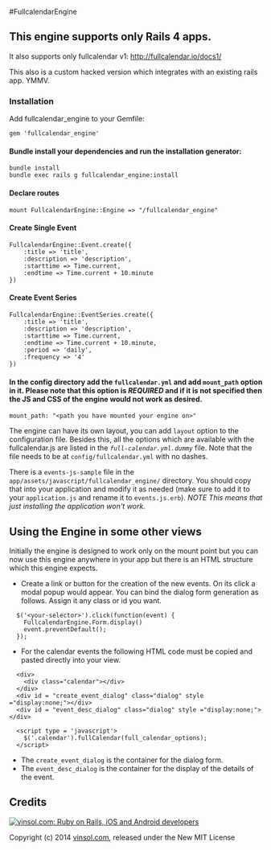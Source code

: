 #FullcalendarEngine

## This engine supports only Rails 4 apps.

It also supports only fullcalendar v1: http://fullcalendar.io/docs1/

This also is a custom hacked version which integrates with an existing rails app.  YMMV.

### Installation

Add fullcalendar_engine to your Gemfile:

``` 
gem 'fullcalendar_engine'
```

#### Bundle install your dependencies and run the installation generator:
```
bundle install
bundle exec rails g fullcalendar_engine:install
```

#### Declare routes
```
mount FullcalendarEngine::Engine => "/fullcalendar_engine"
```

#### Create Single Event
```
FullcalendarEngine::Event.create({ 
    :title => 'title', 
    :description => 'description', 
    :starttime => Time.current, 
    :endtime => Time.current + 10.minute
})
```

#### Create Event Series
```
FullcalendarEngine::EventSeries.create({ 
    :title => 'title', 
    :description => 'description', 
    :starttime => Time.current,
    :endtime => Time.current + 10.minute, 
    :period => 'daily', 
    :frequency => '4'
})
```

#### In the config directory add the `fullcalendar.yml` and add `mount_path` option in it. Please note that this option is *REQUIRED* and if it is not specified then the JS and CSS of the engine would not work as desired.  

```
mount_path: "<path you have mounted your engine on>"
```

The engine can have its own layout, you can add `layout` option to the configuration file. Besides this, all the options which are available with the fullcalendar.js are listed in the *`full-calendar.yml.dummy`* file.  Note that the file needs to be at `config/fullcalendar.yml` with no dashes.

There is a `events-js-sample` file in the `app/assets/javascript/fullcalendar_engine/` directory.  You should copy that into your application and modify it as needed (make sure to add it to your `application.js` and rename it to `events.js.erb`).  *NOTE This means that just installing the application won't work.*

## Using the Engine in some other views
Initially the engine is designed to work only on the mount point but you can now use this engine anywhere in your app but there is an HTML structure which this engine expects. 

- Create a link or button for the creation of the new events. On its click a modal popup would appear. You can bind the dialog form generation as follows. Assign it any class or id you want.
```
  $('<your-selector>').click(function(event) {
    FullcalendarEngine.Form.display()
    event.preventDefault();
  });
```
- For the calendar events the following HTML code must be copied and pasted directly into your view.
```
  <div>
    <div class="calendar"></div>
  </div>
  <div id = "create_event_dialog" class="dialog" style ="display:none;"></div>
  <div id = "event_desc_dialog" class="dialog" style ="display:none;"></div>
  
  <script type = 'javascript'>
    $('.calendar').fullCalendar(full_calendar_options);
  </script>
```

- The `create_event_dialog` is the container for the dialog form.
- The `event_desc_dialog` is the container for the display of the details of the event.

Credits
-------

[![vinsol.com: Ruby on Rails, iOS and Android developers](http://vinsol.com/vin_logo.png "Ruby on Rails, iOS and Android developers")](http://vinsol.com)

Copyright (c) 2014 [vinsol.com](http://vinsol.com "Ruby on Rails, iOS and Android developers"), released under the New MIT License
